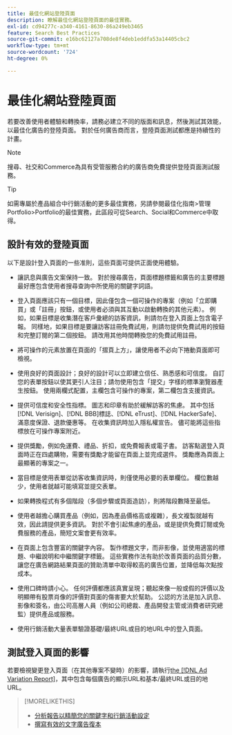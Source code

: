 ```yaml
---
title: 最佳化網站登陸頁面
description: 瞭解最佳化網站登陸頁面的最佳實務。
exl-id: cd94277c-a340-4161-8630-86a249eb3465
feature: Search Best Practices
source-git-commit: e16bc62127a708de8f4deb1eddfa53a14405cbc2
workflow-type: tm+mt
source-wordcount: '724'
ht-degree: 0%

---
```


# 最佳化網站登陸頁面

若要改善使用者體驗和轉換率，請務必建立不同的版面和訊息，然後測試其效能，以最佳化廣告的登陸頁面。 對於任何廣告商而言，登陸頁面測試都應是持續性的計畫。

>[!NOTE]
>
>搜尋、社交和Commerce為具有受管服務合約的廣告商免費提供登陸頁面測試服務。

>[!TIP]
>
>如需專屬於產品組合中行銷活動的更多最佳實務，另請參閱最佳化指南>管理Portfolio>Portfolio的最佳實務，此區段可從Search、Social和Commerce中取得。<!-- verify convention for referencing Optimization Guide here -->

## 設計有效的登陸頁面

以下是設計登入頁面的一些准則，這些頁面可提供正面使用體驗。

* 讓訊息與廣告文案保持一致。 對於搜尋廣告，頁面標題標籤和廣告的主要標題最好應包含使用者搜尋查詢中所使用的關鍵字詞語。

* 登入頁面應該只有一個目標，因此僅包含一個可操作的專案（例如「立即購買」或「註冊」按鈕，或使用者必須與其互動以啟動轉換的其他元素）。 例如，如果目標是收集潛在客戶彙總的訪客資訊，則請勿在登入頁面上包含電子報。 同樣地，如果目標是要讓訪客註冊免費試用，則請勿提供免費試用的按鈕和完整訂閱的第二個按鈕。 請改用其他時間轉換您的免費試用註冊。

* 將可操作的元素放置在頁面的「摺頁上方」，讓使用者不必向下捲動頁面即可檢視。

* 使用良好的頁面設計；良好的設計可以立即建立信任、熟悉感和可信度。 自訂您的表單按鈕以使其更引人注目；請勿使用包含「提交」字樣的標準瀏覽器產生按鈕。 使用兩欄式配置，主欄包含可操作的專案，第二欄包含支援資訊。

* 提供可信度和安全性指標。 圖志和印章有助於緩解訪客的焦慮。 其中包括[!DNL Verisign]、[!DNL BBB]標誌、[!DNL eTrust]、[!DNL HackerSafe]、滿意度保證、退款優惠等。 在收集資訊時加入隱私權宣告。 儘可能將這些指標放在可操作專案附近。

* 提供獎勵，例如免運費、禮品、折扣，或免費報表或電子書。 訪客點選登入頁面時正在四處購物，需要有獎勵才能留在頁面上並完成選件。 獎勵應為頁面上最顯著的專案之一。

* 當目標是使用表單從訪客收集資訊時，則僅使用必要的表單欄位。 欄位數越少，使用者就越可能填寫並提交表單。

* 如果轉換程式有多個階段（多個步驟或頁面造訪），則將階段數降至最低。

* 使用者越擔心購買產品（例如，因為產品價格高或複雜），長文複製就越有效，因此請提供更多資訊。 對於不會引起焦慮的產品，或是提供免費訂閱或免費服務的產品，簡短文案會更有效率。

* 在頁面上包含豐富的關鍵字內容。 製作標題文字，而非影像，並使用適當的標題、中繼說明和中繼關鍵字標籤。 這些實務作法有助於改善頁面的品質分數，讓您在廣告網路結果頁面的贊助清單中取得較高的廣告位置，並降低每次點按成本。

* 使用口碑時請小心。 任何評價都應該真實呈現；聽起來像一般或假的評價以及明顯帶有股票肖像的評價對頁面的傷害要大於幫助。 公認的方法是加入訊息、影像和簽名，由公司高層人員（例如公司總裁、產品開發主管或消費者研究總監）提供產品或服務。

* 使用行銷活動大量表單驗證基礎/最終URL或目的地URL中的登入頁面。

## 測試登入頁面的影響

若要檢視變更登入頁面（在其他專案不變時）的影響，請執行[the [!DNL Ad Variation Report]](/help/search-social-commerce/reports/management/basic-advanced/ad-variation-report.md)，其中包含每個廣告的顯示URL和基本/最終URL或目的地URL。

>[!MORELIKETHIS]
>
>* [分析報告以精簡您的關鍵字和行銷活動設定](best-practices-analyze.md)
>* [撰寫有效的文字廣告復本](best-practices-write.md)
